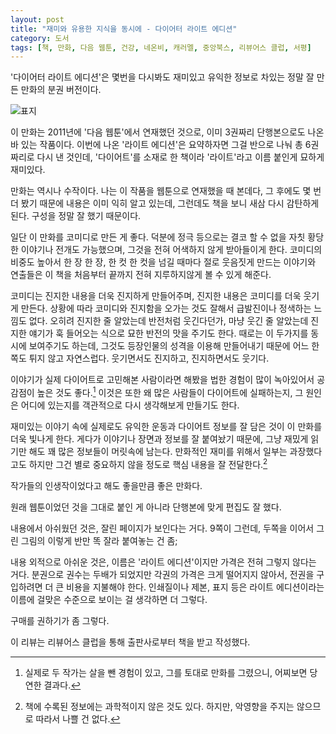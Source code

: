 ```yaml
---
layout: post
title: "재미와 유용한 지식을 동시에 - 다이어터 라이트 에디션"
category: 도서
tags: [책, 만화, 다음 웹툰, 건강, 네온비, 캐러멜, 중앙북스, 리뷰어스 클럽, 서평]
---
```


'다이어터 라이트 에디션'은
몇번을 다시봐도 재미있고 유익한 정보로 차있는
정말 잘 만든 만화의 분권 버전이다.

![표지](https://images2.imgbox.com/99/4c/6V2ozJBz_o.jpg)

이 만화는 2011년에 '다음 웹툰'에서 연재했던 것으로,
이미 3권짜리 단행본으로도 나온 바 있는 작품이다.
이번에 나온 '라이트 에디션'은 요약하자면 그걸 반으로 나눠 총 6권짜리로 다시 낸 것인데,
'다이어트'를 소재로 한 책이라 '라이트'라고 이름 붙인게 묘하게 재미있다.

만화는 역시나 수작이다.
나는 이 작품을 웹툰으로 연재했을 때 본데다,
그 후에도 몇 번 더 봤기 때문에 내용은 이미 익히 알고 있는데,
그런데도 책을 보니 새삼 다시 감탄하게 된다.
구성을 정말 잘 했기 때문이다.

일단 이 만화를 코미디로 만든 게 좋다.
덕분에 정극 등으로는 결코 할 수 없을 자칫 황당한 이야기나 전개도 가능했으며,
그것을 전혀 어색하지 않게 받아들이게 한다.
코미디의 비중도 높아서 한 장 한 장, 한 컷 한 컷을 넘길 때마다 절로 웃음짓게 만드는 이야기와 연출들은
이 책을 처음부터 끝까지 전혀 지루하지않게 볼 수 있게 해준다.

코미디는 진지한 내용을 더욱 진지하게 만들어주며, 진지한 내용은 코미디를 더욱 웃기게 만든다.
상황에 따라 코미디와 진지함을 오가는 것도 잘해서 급발진이나 정색하는 느낌도 없다.
오히려 진지한 줄 알았는데 반전처럼 웃긴다던가,
마냥 웃긴 줄 알았는데 진지한 얘기가 훅 들어오는 식으로 묘한 반전의 맛을 주기도 한다.
때로는 이 두가지를 동시에 보여주기도 하는데,
그것도 등장인물의 성격을 이용해 만들어내기 때문에 어느 한쪽도 튀지 않고 자연스럽다.
웃기면서도 진지하고, 진지하면서도 웃기다.

이야기가 실제 다이어트로 고민해본 사람이라면 해봤을 법한 경험이 많이 녹아있어서 공감점이 높은 것도 좋다.[^1]
이것은 또한 왜 많은 사람들이 다이어트에 실패하는지,
그 원인은 어디에 있는지를 객관적으로 다시 생각해보게 만들기도 한다.

[^1]: 실제로 두 작가는 살을 뺀 경험이 있고, 그를 토대로 만화를 그렸으니, 어찌보면 당연한 결과다.

재미있는 이야기 속에 실제로도 유익한 운동과 다이어트 정보를 잘 담은 것이 이 만화를 더욱 빛나게 한다.
게다가 이야기나 장면과 정보를 잘 붙여놨기 때문에,
그냥 재밌게 읽기만 해도 꽤 많은 정보들이 머릿속에 남는다.
만화적인 재미를 위해서 일부는 과장했다고도 하지만
그건 별로 중요하지 않을 정도로 핵심 내용을 잘 전달한다.[^2]

[^2]: 책에 수록된 정보에는 과학적이지 않은 것도 있다. 하지만, 악영향을 주지는 않으므로 따라서 나쁠 건 없다.

작가들의 인생작이었다고 해도 좋을만큼 좋은 만화다.

원래 웹툰이었던 것을 그대로 붙인 게 아니라
단행본에 맞게 편집도 잘 했다.

내용에서 아쉬웠던 것은, 잘린 페이지가 보인다는 거다.
9쪽이 그런데, 두쪽을 이어서 그린 그림의 이렇게 반만 똑 잘라 붙여놓는 건 좀;

내용 외적으로 아쉬운 것은,
이름은 '라이트 에디션'이지만 가격은 전혀 그렇지 않다는 거다.
분권으로 권수는 두배가 되었지만 각권의 가격은 크게 떨어지지 않아서,
전권을 구입하려면 더 큰 비용을 지불해야 한다.
인쇄질이나 제본, 표지 등은 라이트 에디션이라는 이름에 걸맞은 수준으로 보이는 걸 생각하면 더 그렇다.

구매를 권하기가 좀 그렇다.



<div class="im im-info">
이 리뷰는 리뷰어스 클럽을 통해 출판사로부터 책을 받고 작성했다.
</div>
